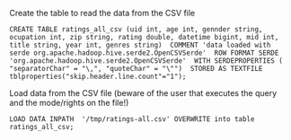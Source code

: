 
Create the table to read the data from the CSV file

`
CREATE TABLE ratings_all_csv (uid int, age int, gennder string, ocupation int, zip string, rating double, datetime bigint, mid int, title string, year int, genres string) 
COMMENT 'data loaded with serde org.apache.hadoop.hive.serde2.OpenCSVSerde' 
ROW FORMAT SERDE 'org.apache.hadoop.hive.serde2.OpenCSVSerde' 
WITH SERDEPROPERTIES ( "separatorChar" = "\,", "quoteChar" = "\"") 
STORED AS TEXTFILE tblproperties("skip.header.line.count"="1");
`

Load data from the CSV file (beware of the user that executes the query and the mode/rights on the file!)

`
LOAD DATA INPATH  '/tmp/ratings-all.csv' OVERWRITE into table ratings_all_csv;
`
